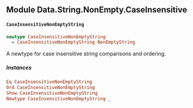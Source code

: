 ## Module Data.String.NonEmpty.CaseInsensitive

#### `CaseInsensitiveNonEmptyString`

``` purescript
newtype CaseInsensitiveNonEmptyString
  = CaseInsensitiveNonEmptyString NonEmptyString
```

A newtype for case insensitive string comparisons and ordering.

##### Instances
``` purescript
Eq CaseInsensitiveNonEmptyString
Ord CaseInsensitiveNonEmptyString
Show CaseInsensitiveNonEmptyString
Newtype CaseInsensitiveNonEmptyString _
```


